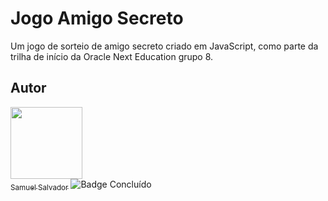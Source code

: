 # Jogo Amigo Secreto

Um jogo de sorteio de amigo secreto criado em JavaScript, como parte da trilha de início da Oracle Next Education grupo 8.

## Autor

[<img loading="lazy" src="https://avatars.githubusercontent.com/u/107806776?v=4" width=115><br><sub>Samuel Salvador</sub>](https://github.com/samuel-salvador) ![Badge Concluído](http://img.shields.io/static/v1?label=STATUS&message=CONCLUÍDO&color=GREEN&style=for-the-badge)
